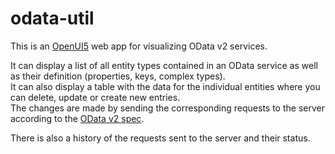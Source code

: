 # odata-util
This is an [OpenUI5](https://openui5.org/) web app for visualizing OData v2 services.  

It can display a list of all entity types contained in an OData service as well as their definition (properties, keys, complex types).  
It can also display a table with the data for the individual entities where you can delete, update or create new entries.  
The changes are made by sending the corresponding requests to the server according to the [OData v2 spec](https://www.odata.org/documentation/odata-version-2-0/). 

There is also a history of the requests sent to the server and their status.

